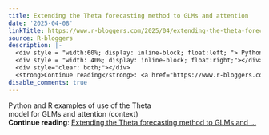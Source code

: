 ```yaml
---
title: Extending the Theta forecasting method to GLMs and attention
date: '2025-04-08'
linkTitle: https://www.r-bloggers.com/2025/04/extending-the-theta-forecasting-method-to-glms-and-attention/
source: R-bloggers
description: |-
  <div style = "width:60%; display: inline-block; float:left; "> Python and R examples of use of the Theta model for GLMs and attention (context)</div>
  <div style = "width: 40%; display: inline-block; float:right;"></div>
  <div style="clear: both;"></div>
  <strong>Continue reading</strong>: <a href="https://www.r-bloggers.com/2025/04/extending-the-theta-forecasting-method-to-glms-and-attention/">Extending the Theta forecasting method to GLMs and ...
disable_comments: true
---
```

<div style = "width:60%; display: inline-block; float:left; "> Python and R examples of use of the Theta model for GLMs and attention (context)</div>
<div style = "width: 40%; display: inline-block; float:right;"></div>
<div style="clear: both;"></div>
<strong>Continue reading</strong>: <a href="https://www.r-bloggers.com/2025/04/extending-the-theta-forecasting-method-to-glms-and-attention/">Extending the Theta forecasting method to GLMs and ...